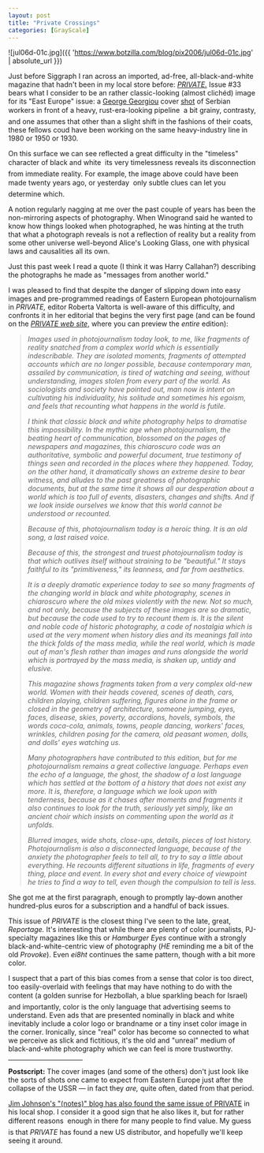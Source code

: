 ```yaml
---
layout: post
title: "Private Crossings"
categories: [GrayScale]
---
```



![jul06d-01c.jpg]({{ 'https://www.botzilla.com/blog/pix2006/jul06d-01c.jpg' | absolute_url }})


Just before Siggraph I ran across an imported, ad-free, all-black-and-white magazine that hadn't been in my local store before: <a href="http://www.privatephotoreview.com/"><i>PRIVATE.</i></a> Issue #33 bears what I consider to be an rather classic-looking (almost clich&eacute;d) image for its "East Europe" issue: a <a href="http://www.georgegeorgiou.net/">George Georgiou</a> cover <a href="http://www.georgegeorgiou.net/serbia/georgegeorgioupo.html">shot</a> of Serbian workers in front of a heavy, rust-era-looking pipeline &#151; a bit grainy, contrasty, and one assumes that other than a slight shift in the fashions of their coats, these fellows coud have been working on the same heavy-industry line in 1980 or 1950 or 1930.

On this surface we can see reflected a great difficulty in the "timeless" character of black and white &#151; its very timelessness reveals its disconnection from immediate reality. For example, the image above could have been made twenty years ago, or yesterday &#151;  only subtle clues can let you determine which.


<!--more-->
A notion regularly nagging at me over the past couple of years has been the non-mirroring aspects of photography. When Winogrand said he wanted to know how things looked when photographed, he was hinting at the truth that what a photograph reveals is not a reflection of reality but a reality from some other universe well-beyond Alice's Looking Glass, one with physical laws and causalities all its own.

Just this past week I  read a quote (I think it was Harry Callahan?) describing the photographs he made as "messages from another world."

I was pleased to find that despite the danger of slipping down into easy images and pre-programmed readings of Eastern European photojournalism in <i>PRIVATE,</i> editor Roberta Valtorta is well-aware of this difficulty, and confronts it in her editorial that begins the very first page (and can be found on the <a href="http://www.privatephotoreview.com/"><i>PRIVATE web site</i></a>, where you can preview the <i>entire</i> edition):

<blockquote><i>Images used in photojournalism today look, to me, like fragments of reality snatched from a complex world which is essentially indescribable. They are isolated moments, fragments of attempted accounts which are no longer possible, because contemporary man, assailed by communication, is tired of watching and seeing, without understanding, images stolen from every part of the world. As sociologists and society have pointed out, man now is intent on cultivating his individuality, his solitude and sometimes his egoism, and feels that recounting what happens in the world is futile.</i>

<i>I think that classic black and white photography helps to dramatise this impossibility. In the mythic age when photojournalism, the beating heart of communication, blossomed on the pages of newspapers and magazines, this chiaroscuro code was an authoritative, symbolic and powerful document, true testimony of things seen and recorded in the places where they happened. Today, on the other hand, it dramatically shows an extreme desire to bear witness, and alludes to the past greatness of photographic documents, but at the same time it shows all our desperation about a world which is too full of events, disasters, changes and shifts. And if we look inside ourselves we know that this world cannot be understood or recounted.</i>

<i>Because of this, photojournalism today is a heroic thing. It is an old song, a last raised voice.</i>

<i>Because of this, the strongest and truest photojournalism today is that which outlives itself without straining to be "beautiful." It stays faithful to its "primitiveness," its leanness, and far from aesthetics.</i>

<i>It is a deeply dramatic experience today to see so many fragments of the changing world in black and white photography, scenes in chiaroscuro where the old mixes violently with the new. Not so much, and not only, because the subjects of these images are so dramatic, but because the code used to try to recount them is. It is the silent and noble code of historic photography, a code of nostalgia which is used at the very moment when history dies and its meanings fall into the thick folds of the mass media, while the real world, which is made out of man's flesh rather than images and runs alongside the world which is portrayed by the mass media, is shaken up, untidy and elusive.</i>

<i>This magazine shows fragments taken from a very complex old-new world. Women with their heads covered, scenes of death, cars, children playing, children suffering, figures alone in the frame or closed in the geometry of architecture, someone jumping, eyes, faces, disease, skies, poverty, accordions, hovels, symbols, the words coca-cola, animals, towns, people dancing, workers' faces, wrinkles, children posing for the camera, old peasant women, dolls, and dolls' eyes watching us.</i>

<i>Many photographers have contributed to this edition, but for me photojournalism remains a great collective language. Perhaps even the echo of a language, the ghost, the shadow of a lost language which has settled at the bottom of a history that does not exist any more. It is, therefore, a language which we look upon with tenderness, because as it chases after moments and fragments it also continues to look for the truth, seriously yet simply, like an ancient choir which insists on commenting upon the world as it unfolds.</i>

<i>Blurred images, wide shots, close-ups, details, pieces of lost history. Photojournalism is also a disconnected language, because of the anxiety the photographer feels to tell all, to try to say a little about everything. He recounts different situations in life, fragments of every thing, place and event. In every shot and every choice of viewpoint he tries to find a way to tell, even though the compulsion to tell is less.</i></blockquote>

She got me at the first paragraph, enough to promptly lay-down another hundred-plus euros for a subscription and a handful of back issues.

This issue of <i>PRIVATE</i> is the closest thing I've seen to the late, great, <i>Reportage.</i> It's interesting that while there are plenty of color journalists, PJ-specialty magazines like this or <i>Hamburger Eyes</i> continue with a strongly black-and-white-centric view of photography (<i>HE</i> reminding me a bit of the old <i>Provoke</i>). Even <i>ei8ht</i> continues the same pattern, though with a bit more color.

I suspect that a part of this bias comes from a sense that color is too direct, too easily-overlaid with feelings that may have nothing to do with the content (a golden sunrise for Hezbollah, a blue sparkling beach for Israel) &#151; and importantly, color is the only language that advertising seems to understand. Even ads that are presented nominally in black and white inevitably include a color logo or brandname or a tiny inset color image in the corner. Ironically, since "real" color has become so connected to what we perceive as slick and fictitious, it's the old and "unreal" medium of black-and-white photography which we can feel is more trustworthy.
<hr align="center" width="30%">
<b>Postscript:</b> The cover images (and some of the others) don't just look like the sorts of shots one came to expect from Eastern Europe just after the collapse of the USSR &#151; in fact they <i>are,</i> quite often, dated from that period.

<a href="http://politicstheoryphotography.blogspot.com/2006/08/private-33.html">Jim Johnson's "(notes)" blog has also found the same issue of PRIVATE</a> in his local shop. I consider it a good sign that he also likes it, but for rather different reasons &#151; enough in there for many people to find value. My guess is that <i>PRIVATE</i> has found a new US distributor, and hopefully we'll keep seeing it around.

